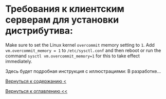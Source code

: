# Требования к клиентским серверам для установки дистрибутива:

Make sure to set the Linux kernel `overcommit` memory setting to `1`. Add `vm.overcommit_memory = 1` to `/etc/sysctl.conf` 
and then reboot or run the command `sysctl vm.overcommit_memory=1` for this to take effect immediately.

Здесь будет подробная инструкция с иллюстрациями: В разработке...

[Вернуться к содержанию <](contents.md)

[Вернуться к оглавлению <<](index.md)